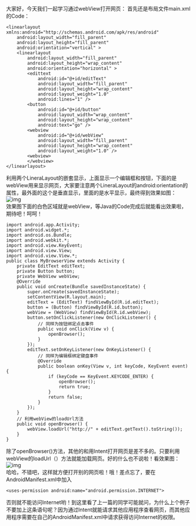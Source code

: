 大家好，今天我们一起学习通过webView打开网页：
首先还是布局文件main.xml的Code：
```  
<linearlayout xmlns:android="http://schemas.android.com/apk/res/android"
    android:layout_width="fill_parent"
    android:layout_height="fill_parent"
    android:orientation="vertical" >
    <linearlayout
        android:layout_width="fill_parent"
        android:layout_height="wrap_content"
        android:orientation="horizontal" >
        <edittext
            android:id="@+id/editText"
            android:layout_width="fill_parent"
            android:layout_height="wrap_content"
            android:layout_weight="1.0"
            android:lines="1" />
        <button
            android:id="@+id/button"
            android:layout_width="wrap_content"
            android:layout_height="wrap_content"
            android:text="go" />
        <webview
            android:id="@+id/webView"
            android:layout_width="fill_parent"
            android:layout_height="wrap_content"
            android:layout_weight="1.0" />
        <webview>
        </webview>
</linearlayout>
```
利用两个LineraLayout的嵌套显示，上面显示一个编辑框和按钮，下面的是webView用来显示网页，大家要注意两个LineraLayout的android:orientation的属性，最外面的这个是垂直显示，里面的是水平显示，最终得到效果如图：
![img](P)  
效果图下面的白色区域就是webView，等Java的Code完成后就能看出效果啦，期待吧！呵呵！
```  
import android.app.Activity;
import android.widget.*;
import android.os.Bundle;
import android.webkit.*;
import android.view.KeyEvent;
import android.view.View;
import android.view.View.*;
public class MyBrowserView extends Activity {
	private EditText editText;
	private Button button;
	private WebView webView;
	@Override
	public void onCreate(Bundle savedInstanceState) {
		super.onCreate(savedInstanceState);
		setContentView(R.layout.main);
		editText = (EditText) findViewById(R.id.editText);
		button = (Button) findViewById(R.id.button);
		webView = (WebView) findViewById(R.id.webView);
		button.setOnClickListener(new OnClickListener() {
			// 同样为按钮绑定点击事件
			public void onClick(View v) {
				openBrowser();
			}
		});
		editText.setOnKeyListener(new OnKeyListener() {
			// 同样为编辑框绑定键盘事件
			@Override
			public boolean onKey(View v, int keyCode, KeyEvent event) {
				if (keyCode == KeyEvent.KEYCODE_ENTER) {
					openBrowser();
					return true;
				}
				return false;
			}
		});
	}
	// 利用webView的loadUrl方法
	public void openBrowser() {
		webView.loadUrl("http://" + editText.getText().toString());
	}
}
```
除了openBrowser()方法，其他的和用Intent打开网页是差不多的。只要利用webView的loadUrl（）方法就能加载网页。好的什么也不说啦！看效果图：
![img](P)  
哈哈，不错吧，这样就方便打开别的网页啦！哦！差点忘了，要在AndroidManifest.xml中加入
```  
<uses-permission android:name="android.permission.INTERNET">
```
否则就不能访问Internet哟！到这里看了上一篇的同学可能就问，为什么上个例子不要加上这条语句呢？因为通过Intent就能请求其他应用程序查看网页，而其他应用程序需要在自己的AndroidManifest.xml中请求获得访问Internet的权限。